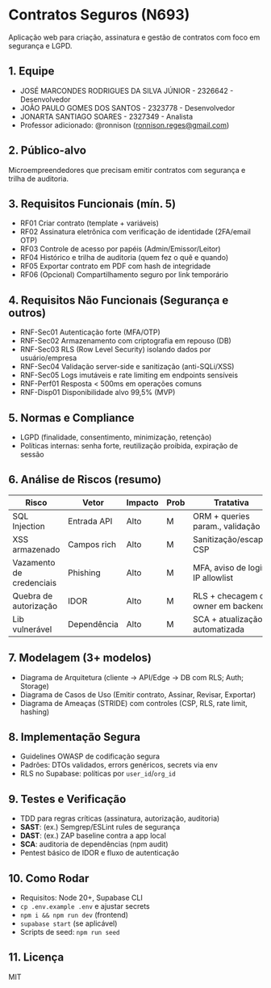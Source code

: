 # Contratos Seguros (N693)

Aplicação web para criação, assinatura e gestão de contratos com foco em segurança e LGPD.

## 1. Equipe
- JOSÉ MARCONDES RODRIGUES DA SILVA JÚNIOR - 2326642 - Desenvolvedor
- JOÃO PAULO GOMES DOS SANTOS - 2323778 - Desenvolvedor
- JONARTA SANTIAGO SOARES - 2327349 - Analista
- Professor adicionado: @ronnison (ronnison.reges@gmail.com)

## 2. Público-alvo
Microempreendedores que precisam emitir contratos com segurança e trilha de auditoria.

## 3. Requisitos Funcionais (mín. 5)
- RF01 Criar contrato (template + variáveis)
- RF02 Assinatura eletrônica com verificação de identidade (2FA/email OTP)
- RF03 Controle de acesso por papéis (Admin/Emissor/Leitor)
- RF04 Histórico e trilha de auditoria (quem fez o quê e quando)
- RF05 Exportar contrato em PDF com hash de integridade
- RF06 (Opcional) Compartilhamento seguro por link temporário

## 4. Requisitos Não Funcionais (Segurança e outros)
- RNF-Sec01 Autenticação forte (MFA/OTP)
- RNF-Sec02 Armazenamento com criptografia em repouso (DB)
- RNF-Sec03 RLS (Row Level Security) isolando dados por usuário/empresa
- RNF-Sec04 Validação server-side e sanitização (anti-SQLi/XSS)
- RNF-Sec05 Logs imutáveis e rate limiting em endpoints sensíveis
- RNF-Perf01 Resposta < 500ms em operações comuns
- RNF-Disp01 Disponibilidade alvo 99,5% (MVP)

## 5. Normas e Compliance
- LGPD (finalidade, consentimento, minimização, retenção)
- Políticas internas: senha forte, reutilização proibida, expiração de sessão

## 6. Análise de Riscos (resumo)
| Risco                    | Vetor       | Impacto | Prob | Tratativa                            |
|-------------------------|-------------|---------|------|--------------------------------------|
| SQL Injection           | Entrada API | Alto    | M    | ORM + queries param., validação      |
| XSS armazenado          | Campos rich | Alto    | M    | Sanitização/escape, CSP              |
| Vazamento de credenciais| Phishing    | Alto    | M    | MFA, aviso de login, IP allowlist    |
| Quebra de autorização   | IDOR        | Alto    | M    | RLS + checagem de owner em backend   |
| Lib vulnerável          | Dependência | Alto    | M    | SCA + atualização automatizada       |

## 7. Modelagem (3+ modelos)
- Diagrama de Arquitetura (cliente → API/Edge → DB com RLS; Auth; Storage)
- Diagrama de Casos de Uso (Emitir contrato, Assinar, Revisar, Exportar)
- Diagrama de Ameaças (STRIDE) com controles (CSP, RLS, rate limit, hashing)

## 8. Implementação Segura
- Guidelines OWASP de codificação segura
- Padrões: DTOs validados, errors genéricos, secrets via env
- RLS no Supabase: políticas por `user_id`/`org_id`

## 9. Testes e Verificação
- TDD para regras críticas (assinatura, autorização, auditoria)
- **SAST**: (ex.) Semgrep/ESLint rules de segurança
- **DAST**: (ex.) ZAP baseline contra a app local
- **SCA**: auditoria de dependências (npm audit)
- Pentest básico de IDOR e fluxo de autenticação

## 10. Como Rodar
- Requisitos: Node 20+, Supabase CLI
- `cp .env.example .env` e ajustar secrets
- `npm i && npm run dev` (frontend)
- `supabase start` (se aplicável)
- Scripts de seed: `npm run seed`

## 11. Licença
MIT
